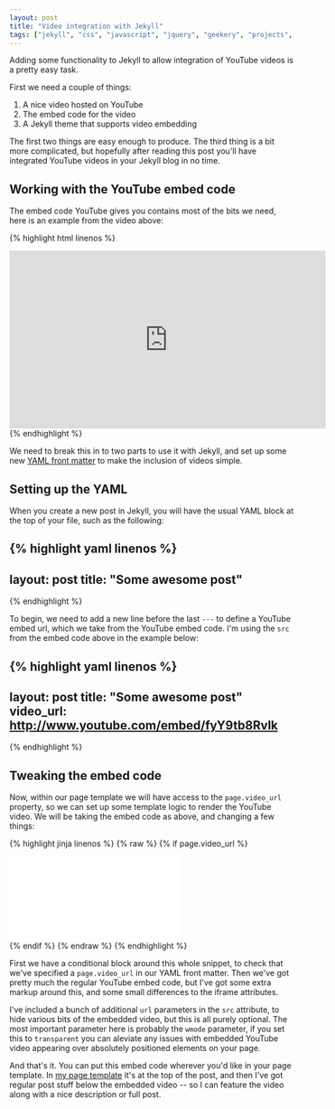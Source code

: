 ```yaml
---
layout: post
title: "Video integration with Jekyll"
tags: ["jekyll", "css", "javascript", "jquery", "geekery", "projects", "software", "blog"]
---
```

Adding some functionality to Jekyll to allow integration of YouTube videos is a pretty easy task.

First we need a couple of things:

1. A nice video hosted on YouTube
2. The embed code for the video
3. A Jekyll theme that supports video embedding

<!-- more -->

The first two things are easy enough to produce. The third thing is a bit more complicated, but hopefully after reading this post you'll have integrated YouTube videos in your Jekyll blog in no time.

## Working with the YouTube embed code

The embed code YouTube gives you contains most of the bits we need, here is an example from the video above:


{% highlight html linenos %}
<iframe
    width="560"
    height="315"
    src="http://www.youtube.com/embed/fyY9tb8Rvlk"
    frameborder="0"
    allowfullscreen></iframe>
{% endhighlight %}


We need to break this in to two parts to use it with Jekyll, and set up some new [YAML front matter](/post/adding-more-post-metadata-to-jekyll-with-yaml/) to make the inclusion of videos simple.

## Setting up the YAML

When you create a new post in Jekyll, you will have the usual YAML block at the top of your file, such as the following:

{% highlight yaml linenos %}
---
layout: post
title: "Some awesome post"
---
{% endhighlight %}

To begin, we need to add a new line before the last `---` to define a YouTube embed url, which we take from the YouTube embed code. I'm using the `src` from the embed code above in the example below:

{% highlight yaml linenos %}
---
layout: post
title: "Some awesome post"
video_url: http://www.youtube.com/embed/fyY9tb8Rvlk
---
{% endhighlight %}

## Tweaking the embed code

Now, within our page template we will have access to the `page.video_url` property, so we can set up some template logic to render the YouTube video. We will be taking the embed code as above, and changing a few things:

{% highlight jinja linenos %}
{% raw %}
{% if page.video_url %}
    <div class="less-fancy-video-header">
      <iframe
        class="yt-embed"
        src="{{ page.video_url }}?&rel=0&showinfo=0&autohide=1&hd=1&wmode=transparent"
        frameborder="0"
        allowfullscreen="true"
        ></iframe>
    </div>
{% endif %}
{% endraw %}
{% endhighlight %}

First we have a conditional block around this whole snippet, to check that we've specified a `page.video_url` in our YAML front matter. Then we've got pretty much the regular YouTube embed code, but I've got some extra markup around this, and some small differences to the iframe attributes.

I've included a bunch of additional `url` parameters in the `src` attribute, to hide various bits of the embedded video, but this is all purely optional. The most important parameter here is probably the `wmode` parameter, if you set this to `transparent` you can aleviate any issues with embedded YouTube video appearing over absolutely positioned elements on your page.

And that's it. You can put this embed code wherever you'd like in your page template. In [my page template](https://github.com/omgmog/omgmog.github.com/blob/master/_includes/themes/omgmog/post.html) it's at the top of the post, and then I've got regular post stuff below the embedded video -- so I can feature the video along with a nice description or full post.
